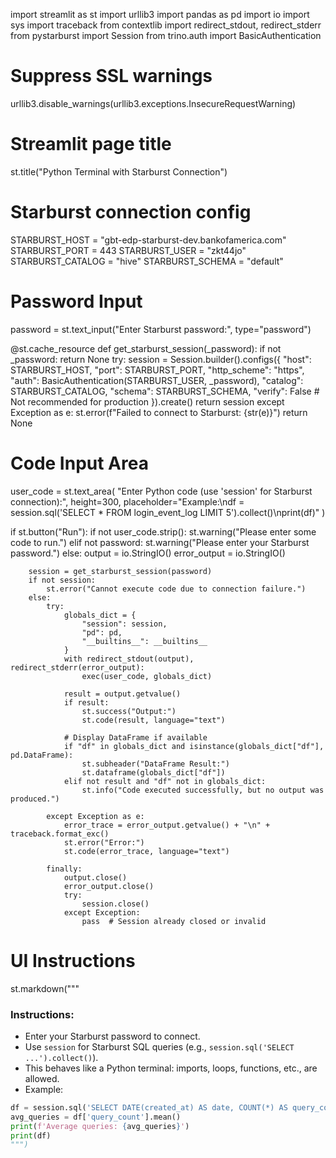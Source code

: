 import streamlit as st
import urllib3
import pandas as pd
import io
import sys
import traceback
from contextlib import redirect_stdout, redirect_stderr
from pystarburst import Session
from trino.auth import BasicAuthentication

# Suppress SSL warnings
urllib3.disable_warnings(urllib3.exceptions.InsecureRequestWarning)

# Streamlit page title
st.title("Python Terminal with Starburst Connection")

# Starburst connection config
STARBURST_HOST = "gbt-edp-starburst-dev.bankofamerica.com"
STARBURST_PORT = 443
STARBURST_USER = "zkt44jo"
STARBURST_CATALOG = "hive"
STARBURST_SCHEMA = "default"

# Password Input
password = st.text_input("Enter Starburst password:", type="password")

@st.cache_resource
def get_starburst_session(_password):
    if not _password:
        return None
    try:
        session = Session.builder().configs({
            "host": STARBURST_HOST,
            "port": STARBURST_PORT,
            "http_scheme": "https",
            "auth": BasicAuthentication(STARBURST_USER, _password),
            "catalog": STARBURST_CATALOG,
            "schema": STARBURST_SCHEMA,
            "verify": False  # Not recommended for production
        }).create()
        return session
    except Exception as e:
        st.error(f"Failed to connect to Starburst: {str(e)}")
        return None

# Code Input Area
user_code = st.text_area(
    "Enter Python code (use 'session' for Starburst connection):",
    height=300,
    placeholder="Example:\ndf = session.sql('SELECT * FROM login_event_log LIMIT 5').collect()\nprint(df)"
)

if st.button("Run"):
    if not user_code.strip():
        st.warning("Please enter some code to run.")
    elif not password:
        st.warning("Please enter your Starburst password.")
    else:
        output = io.StringIO()
        error_output = io.StringIO()

        session = get_starburst_session(password)
        if not session:
            st.error("Cannot execute code due to connection failure.")
        else:
            try:
                globals_dict = {
                    "session": session,
                    "pd": pd,
                    "__builtins__": __builtins__
                }
                with redirect_stdout(output), redirect_stderr(error_output):
                    exec(user_code, globals_dict)

                result = output.getvalue()
                if result:
                    st.success("Output:")
                    st.code(result, language="text")

                # Display DataFrame if available
                if "df" in globals_dict and isinstance(globals_dict["df"], pd.DataFrame):
                    st.subheader("DataFrame Result:")
                    st.dataframe(globals_dict["df"])
                elif not result and "df" not in globals_dict:
                    st.info("Code executed successfully, but no output was produced.")

            except Exception as e:
                error_trace = error_output.getvalue() + "\n" + traceback.format_exc()
                st.error("Error:")
                st.code(error_trace, language="text")

            finally:
                output.close()
                error_output.close()
                try:
                    session.close()
                except Exception:
                    pass  # Session already closed or invalid

# UI Instructions
st.markdown("""
### Instructions:
- Enter your Starburst password to connect.
- Use `session` for Starburst SQL queries (e.g., `session.sql('SELECT ...').collect()`).
- This behaves like a Python terminal: imports, loops, functions, etc., are allowed.
- Example:
```python
df = session.sql('SELECT DATE(created_at) AS date, COUNT(*) AS query_count FROM login_event_log WHERE created_at >= TIMESTAMP \\'2025-03-01\\' GROUP BY DATE(created_at)').collect()
avg_queries = df['query_count'].mean()
print(f'Average queries: {avg_queries}')
print(df)
""")
